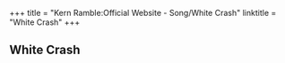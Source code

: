 +++
title = "Kern Ramble:Official Website - Song/White Crash"
linktitle = "White Crash"
+++

<h2>White Crash</h2>
